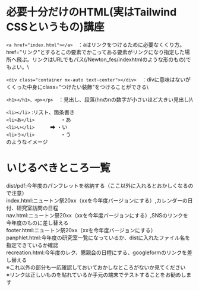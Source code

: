 # 必要十分だけのHTML(実はTailwind CSSというもの)講座
```<a href="index.html"></a>```　：aはリンクをつけるために必要なくくり方。href="リンク"とするとこの要素でかこってある要素がリンクになり指定した場所へ飛ぶ。リンクはURLでもパス(/Newton_fes/indexhtmlのような形のもの)でもよい。\

```<div class="container mx-auto text-center"></div>```　：divに意味はないがくくった中身にclass="つけたい装飾"をつけることができる\

```<h1></h1>、<p></p>```　：見出し、段落(hnのnの数字が小さいほど大きい見出し)\

```<li></li>``` :リスト、箇条書き\
```<li>あ</li>```　　　　　・あ\
```<li>い</li>```　　　➡  ・い\
```<li>う</li>```　　　　　・う\
のようなイメージ

# いじるべきところ一覧
dist/pdf:今年度のパンフレットを格納する（ここ以外に入れるとおかしくなるので注意）\
index.html:ニュートン祭20xx（xxを今年度バージョンにする）,カレンダーの日付、研究室訪問の日程\
nav.html:ニュートン祭20xx（xxを今年度バージョンにする）,SNSのリンクを今年度のものに差し替える\
footer.html:ニュートン祭20xx（xxを今年度バージョンにする）\
panphlet.html:今年度の研究室一覧になっているか、distに入れたファイル名を指定できているか確認\
recreation.html:今年度のレク、懇親会の日程にする、googleformのリンクを差し替える\
※これ以外の部分も一応確認しておいておかしなところがないか見てください\
※リンクは正しいものを貼れているか手元の端末でテストすることをお勧めします




